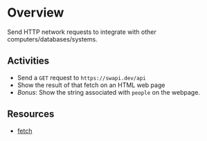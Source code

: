 # Overview

Send HTTP network requests to integrate with other computers/databases/systems.

## Activities

- Send a `GET` request to `https://swapi.dev/api`
- Show the result of that fetch on an HTML web page
- _Bonus_: Show the string associated with `people` on the webpage.

## Resources

- [fetch](https://javascript.info/fetch)
